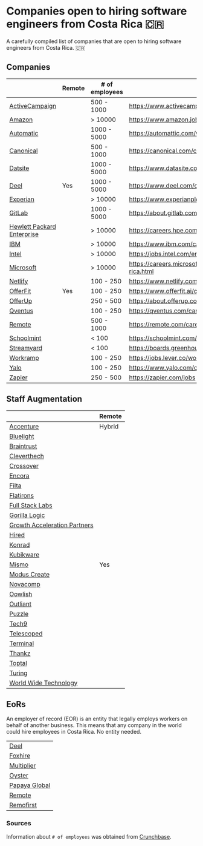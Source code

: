 # Companies open to hiring software engineers from Costa Rica :costa_rica:

A carefully compiled list of companies that are open to hiring software engineers from Costa Rica. :costa_rica:

## Companies

|                                                    | Remote | # of employees | Careers                                                              |
| -------------------------------------------------- | ------ | -------------- | -------------------------------------------------------------------- |
| [ActiveCampaign](http://www.activecampaign.com/)   |        | 500 - 1000     | https://www.activecampaign.com/en/about/careers                      |
| [Amazon](https://www.amazon.com/)                  |        | > 10000        | https://www.amazon.jobs/en/locations/costa-rica                      |
| [Automatic](https://automattic.com/)               |        | 1000 - 5000    | https://automattic.com/work-with-us/                                 |
| [Canonical](https://canonical.com/)                |        | 500 - 1000     | https://canonical.com/careers/career-explorer                        |
| [Datsite](https://www.datasite.com/)               |        | 1000 - 5000    | https://www.datasite.com/es/es/company/careers                       |
| [Deel](https://www.deel.com/)                      | Yes    | 1000 - 5000    | https://www.deel.com/careers                                         |
| [Experian](https://www.experianplc.com/)           |        | > 10000        | https://www.experianplc.com/careers/                                 |
| [GitLab](https://about.gitlab.com/)                |        | 1000 - 5000    | https://about.gitlab.com/jobs/all-jobs/                              |
| [Hewlett Packard Enterprise](https://www.hpe.com/) |        | > 10000        | https://careers.hpe.com/us/en                                        |
| [IBM](https://www.ibm.com/)                        |        | > 10000        | https://www.ibm.com/careers                                          |
| [Intel](https://intel.com/)                        |        | > 10000        | https://jobs.intel.com/en/search-jobs                                |
| [Microsoft](https://microsoft.com/)                |        | > 10000        | https://careers.microsoft.com/v2/global/en/locations/costa-rica.html |
| [Netlify](https://www.netlify.com/)                |        | 100 - 250      | https://www.netlify.com/careers/                                     |
| [OfferFit](https://www.offerfit.ai/)               | Yes    | 100 - 250      | https://www.offerfit.ai/careers                                      |
| [OfferUp](https://offerup.com/)                    |        | 250 - 500      | https://about.offerup.com/careers/engineering/                       |
| [Qventus](https://qventus.com/)                    |        | 100 - 250      | https://qventus.com/careers/                                         |
| [Remote](https://remote.com/)                      |        | 500 - 1000     | https://remote.com/careers                                           |
| [Schoolmint](https://schoolmint.com/)              |        | < 100          | https://schoolmint.com/careers/                                      |
| [Streamyard](https://streamyard.com/)              |        | < 100          | https://boards.greenhouse.io/streamyard                              |
| [Workramp](https://www.workramp.com/)              |        | 100 - 250      | https://jobs.lever.co/workramp                                       |
| [Yalo](https://www.yalo.com/)                      |        | 100 - 250      | https://www.yalo.com/careers                                         |
| [Zapier](https://zapier.com/)                      |        | 250 - 500      | https://zapier.com/jobs                                              |

## Staff Augmentation

|                                                                             | Remote |
| --------------------------------------------------------------------------- | ------ |
| [Accenture](https://www.accenture.com/cr-en)                                | Hybrid |
| [Bluelight](https://bluelight.co/)                                          |        |
| [Braintrust](https://www.usebraintrust.com/)                                |        |
| [Cleverthech](https://clevertech.biz/)                                      |        |
| [Crossover](https://www.crossover.com/)                                     |        |
| [Encora](https://www.encora.com/)                                           |        |
| [Filta](https://filtaglobal.com/)                                           |        |
| [Flatirons](https://flatirons.com/)                                         |        |
| [Full Stack Labs](https://www.fullstacklabs.co/)                            |        |
| [Gorilla Logic](https://gorillalogic.com/)                                  |        |
| [Growth Acceleration Partners](https://www.growthaccelerationpartners.com/) |        |
| [Hired](https://hired.com/)                                                 |        |
| [Konrad](https://www.konrad.com/)                                           |        |
| [Kubikware](https://www.kubikware.com/)                                     |        |
| [Mismo](https://mismo.team/)                                                | Yes    |
| [Modus Create](https://moduscreate.com/)                                    |        |
| [Novacomp](https://www.crnova.com/)                                         |        |
| [Oowlish](https://www.oowlish.com/)                                         |        |
| [Outliant](https://www.outliant.com/)                                       |        |
| [Puzzle](https://puzzle.tech/)                                              |        |
| [Tech9](http://tech9.com/)                                                  |        |
| [Telescoped](https://telescoped.com/)                                       |        |
| [Terminal](https://www.terminal.io/)                                        |        |
| [Thankz](https://www.thankz.com/)                                           |        |
| [Toptal](https://www.toptal.com/)                                           |        |
| [Turing](https://www.turing.com/)                                           |        |
| [World Wide Technology](https://www.wwt.com/)                               |        |


## EoRs
An employer of record (EOR) is an entity that legally employs workers on behalf of another business. This means that any company in the world could hire employees in Costa Rica. No entity needed.

|                                                                                |
| ------------------------------------------------------------------------------ |
| [Deel](https://www.deel.com/employees/costa-rica)                              |
| [Foxhire](https://www.foxhire.com/countries/)                                  |
| [Multiplier](https://www.usemultiplier.com/talentwiki/costa-rica)              |
| [Oyster](https://www.oysterhr.com/country-availability)                        |
| [Papaya Global](https://www.papayaglobal.com/countrypedia/country/costa-rica/) |
| [Remote](https://remote.com/country-explorer/costa-rica)                       |
| [Remofirst](https://www.remofirst.com/country-guide/costa-rica)                |

### Sources

Information about `# of employees` was obtained from [Crunchbase](https://www.crunchbase.com/).

